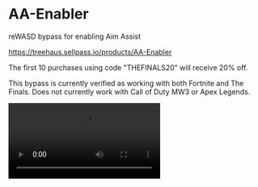 # AA-Enabler
reWASD bypass for enabling Aim Assist

https://treehaus.sellpass.io/products/AA-Enabler

The first 10 purchases using code "THEFINALS20" will receive 20% off.

This bypass is currently verified as working with both Fortnite and The Finals.
Does not currently work with Call of Duty MW3 or Apex Legends.
<html>
  <video src="https://vimeo.com/907075461" width="300" />
</html>

